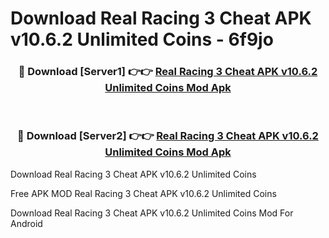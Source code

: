 # Download Real Racing 3 Cheat APK v10.6.2 Unlimited Coins - 6f9jo



<div align="center">
<h3>🔴 Download [Server1] 👉👉 <a href="https://momento.my/?title=Real_Racing_3_Cheat_APK_v10.6.2_Unlimited_Coins">Real Racing 3 Cheat APK v10.6.2 Unlimited Coins Mod Apk</a></h3><br>

<h3>🔴 Download [Server2] 👉👉 <a href="https://momento.my/?title=Real_Racing_3_Cheat_APK_v10.6.2_Unlimited_Coins">Real Racing 3 Cheat APK v10.6.2 Unlimited Coins Mod Apk</a></h3>
</div>



Download Real Racing 3 Cheat APK v10.6.2 Unlimited Coins 

Free APK MOD Real Racing 3 Cheat APK v10.6.2 Unlimited Coins 

Download Real Racing 3 Cheat APK v10.6.2 Unlimited Coins Mod For Android
